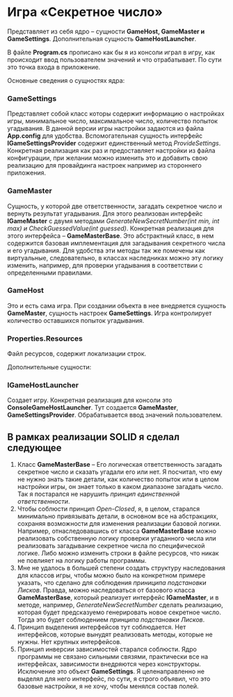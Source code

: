 # Игра «Секретное число»
Представляет из себя ядро – сущности **GameHost, GameMaster и GameSettings**. Дополнительная сущность **GameHostLauncher**. 

В файле **Program.cs** прописано как бы я из консоли играл в игру, как происходит ввод пользователем значений и что отрабатывает. По сути это точка входа в приложение. 

Основные сведения о сущностях ядра: 
### GameSettings 
Представляет собой класс которы содержит информацию о настройках игры, минимальное число, максимальное число, количество попыток угадывания. В данной версии игры настройки задаются из файла **App.config** для удобства.  Вспомогательная сущность интерфейс **IGameSettingsProvider** содержит единственный метод *ProvideSettings*. Конкретная реализация как раз и предоставляет настройки из файла конфигурации, при желании можно изменить это и добавить свою реализацию для провайдинга настроек например из стороннего приложения. 
### GameMaster 
Сущность, у которой две ответственности, загадать секретное число и вернуть результат угадывания. Для этого реализован интерфейс **IGameMaster** с двумя методами *GenerateNewSecretNumber(int min, int max) и CheckGuessedValue(int guessed)*. Конкретная реализация для этого интерфейса – **GameMasterBase**. Это абстрактный класс, в нем содержится базовая имплементация для загадывания секретного числа и его угадывания. Для удобства эти методы так же помечены как виртуальные, следовательно, в классах наследниках можно эту логику изменить, например, для проверки угадывания в соответствии с определенными правилами. 
### GameHost 
Это и есть сама игра. При создании объекта в нее внедряется сущность **GameMaster**, сущность настроек **GameSettings**. Игра контролирует количество оставшихся попыток угадывания. 
### Properties.Resources 
Файл ресурсов, содержит локализации строк. 

Дополнительные сущности:
### IGameHostLauncher
Создает игру. Конкретная реализация для консоли это **ConsoleGameHostLauncher**. Тут создается **GameMaster**, **GameSettingsProvider**. Обрабатывается ввод значений пользователем. 

## В рамках реализации SOLID я сделал следующее
1. Класс **GameMasterBase** – Его логическая ответственность загадать секретное число и сказать угадали его или нет. Я посчитал, что ему не нужно знать такие детали, как количество попыток или в целом настройки игры, он знает только в каком диапазоне загадать число. Так я постарался не нарушить *принцип единственной ответственности*.
2. Чтобы соблюсти принцип *Open-Closed*, я, в целом, старался минимально привязывать детали, в основном все на абстракциях, сохраняя возможности для изменения реализации базовой логики. Например, отнаследовавшись от класса **GameMasterBase** можно реализовать собственную логику проверки угаданного числа или реализовать загадывание секретное числа по специфической логике. Либо можно изменить строки в файле ресурсов, что никак не повлияет на логику работы программы.
3. Мне не удалось в большей степени создать структуру наследования для классов игры, чтобы можно было на конкретном примере указать, что сделано для соблюдения *приниципа подстановки Лисков*. Правда, можно наследоваться от базового класса **GameMasterBase**, который реализует интерфейс **IGameMaster**, и в методе, например, *GenerateNewSecretNumber* сделать реализацию, которая будет предсказуемо генерировать новое секретное число. Тогда это будет соблюдением *принципа подстановки Лисков*.
4. Принцип выделения интерфейсов тут соблюдается. Нет интерфейсов, которые вынудят реализовать методы, которые не нужны. Нет крупных интерфейсов. 
5. Принцип инверсии зависимостей старался соблюсти. Ядро программы не связано сильными связями, практически все на интерфейсах, зависимости внедряются через конструкторы. Исключение это объект **GameSettings**.  Я целенаправленно не выделял для него интерфейс, по сути, я строго объявил, что это базовые настройки, я не хочу, чтобы менялся состав полей. 
